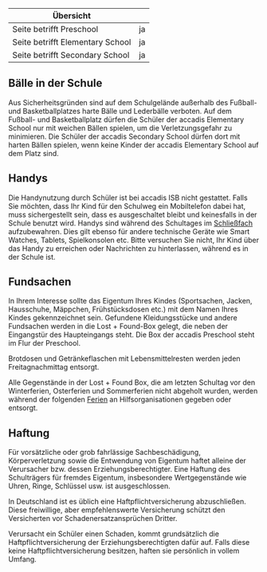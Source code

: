 | Übersicht | |
| --- | --- |
| Seite betrifft Preschool | ja |
| Seite betrifft Elementary School | ja |
| Seite betrifft Secondary School | ja |

## Bälle in der Schule 

Aus Sicherheitsgründen sind auf dem Schulgelände außerhalb des Fußball- und Basketballplatzes harte Bälle und Lederbälle verboten. Auf dem Fußball- und Basketballplatz dürfen die Schüler der accadis Elementary School nur mit weichen Bällen spielen, um die Verletzungsgefahr zu minimieren. Die Schüler der accadis Secondary School dürfen dort mit harten Bällen spielen, wenn keine Kinder der accadis Elementary School auf dem Platz sind.

## Handys 

Die Handynutzung durch Schüler ist bei accadis ISB nicht gestattet. Falls Sie möchten, dass Ihr Kind für den Schulweg ein Mobiltelefon dabei hat, muss sichergestellt sein, dass es ausgeschaltet bleibt und keinesfalls in der Schule benutzt wird. Handys sind während des Schultages im [Schließfach](https://de.wiki.accadis-isb.net/Schlie%C3%9Ff%C3%A4cher "Schließfächer") aufzubewahren. Dies gilt ebenso für andere technische Geräte wie Smart Watches, Tablets, Spielkonsolen etc. Bitte versuchen Sie nicht, Ihr Kind über das Handy zu erreichen oder Nachrichten zu hinterlassen, während es in der Schule ist.

## Fundsachen 

In Ihrem Interesse sollte das Eigentum Ihres Kindes (Sportsachen, Jacken, Hausschuhe, Mäppchen, Frühstücksdosen etc.) mit dem Namen Ihres Kindes gekennzeichnet sein. Gefundene Kleidungsstücke und andere Fundsachen werden in die Lost + Found-Box gelegt, die neben der Eingangstür des Haupteingangs steht. Die Box der accadis Preschool steht im Flur der Preschool.

Brotdosen und Getränkeflaschen mit Lebensmittelresten werden jeden Freitagnachmittag entsorgt.

Alle Gegenstände in der Lost + Found Box, die am letzten Schultag vor den Winterferien, Osterferien und Sommerferien nicht abgeholt wurden, werden während der folgenden [Ferien](https://de.wiki.accadis-isb.net/Ferienzeiten,_Feiertage_und_Br%C3%BCckentage "Ferienzeiten, Feiertage und Brückentage") an Hilfsorganisationen gegeben oder entsorgt.

## Haftung 

Für vorsätzliche oder grob fahrlässige Sachbeschädigung, Körperverletzung sowie die Entwendung von Eigentum haftet alleine der Verursacher bzw. dessen Erziehungsberechtigter. Eine Haftung des Schulträgers für fremdes Eigentum, insbesondere Wertgegenstände wie Uhren, Ringe, Schlüssel usw. ist ausgeschlossen.

In Deutschland ist es üblich eine Haftpflichtversicherung abzuschließen. Diese freiwillige, aber empfehlenswerte Versicherung schützt den Versicherten vor Schadenersatzansprüchen Dritter.

Verursacht ein Schüler einen Schaden, kommt grundsätzlich die Haftpflichtversicherung der Erziehungsberechtigten dafür auf. Falls diese keine Haftpflichtversicherung besitzen, haften sie persönlich in vollem Umfang.